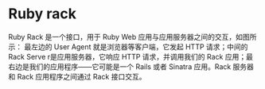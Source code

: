 # Ruby rack
Ruby Rack 是一个接口，用于 Ruby Web 应用与应用服务器之间的交互，如图所示：
最左边的 User Agent 就是浏览器等客户端，它发起 HTTP 请求；中间的 Rack Serve r是应用服务器，它响应 HTTP 请求，并调用我们的 Rack 应用；最右边是我们的应用程序——它可能是一个 Rails 或者 Sinatra 应用。Rack 服务器和 Rack 应用程序之间通过 Rack 接口交互。

